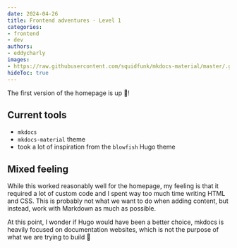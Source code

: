 ```yaml
---
date: 2024-04-26
title: Frontend adventures - Level 1
categories:
- frontend
- dev
authors:
- eddycharly
images:
- https://raw.githubusercontent.com/squidfunk/mkdocs-material/master/.github/assets/logo.svg
hideToc: true
---
```


The first version of the homepage is up :tada:!

## Current tools

- `mkdocs`
- `mkdocs-material` theme
- took a lot of inspiration from the `blowfish` Hugo theme

## Mixed feeling

While this worked reasonably well for the homepage, my feeling is that it required a lot of custom code and I spent way too much time writing HTML and CSS.
This is probably not what we want to do when adding content, but instead, work with Markdown as much as possible.

At this point, I wonder if Hugo would have been a better choice, mkdocs is heavily focused on documentation websites, which is not the purpose of what we are trying to build :thinking:
